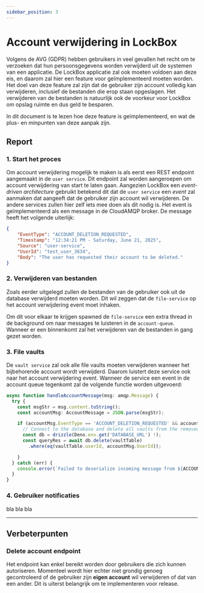 ```yaml
---
sidebar_position: 3
---
```

# Account verwijdering in LockBox
Volgens de AVG (GDPR) hebben gebruikers in veel gevallen het recht om te verzoeken dat hun persoonsgegevens worden verwijderd uit de systemen van een applicatie. De LockBox applicatie zal ook moeten voldoen aan deze eis, en daarom zal hier een feature voor geïmplementeerd moeten worden. Het doel van deze feature zal zijn dat de gebruiker zijn account volledig kan verwijderen, inclusief de bestanden die erop staan opgeslagen. Het verwijderen van de bestanden is natuurlijk ook de voorkeur voor LockBox om opslag ruimte en dus geld te besparen. 

In dit document is te lezen hoe deze feature is geïmplementeerd, en wat de plus- en minpunten van deze aanpak zijn. 

## Report
### 1. Start het proces
Om account verwijdering mogelijk te maken is als eerst een REST endpoint aangemaakt in de `user service`. Dit endpoint zal worden aangeroepen om account verwijdering van start te laten gaan. Aangezien LockBox een *event-driven architecture* gebruikt betekend dit dat de `user service` een *event* zal aanmaken dat aangeeft dat de gebruiker zijn account wil verwijderen. De andere services zullen hier zelf iets mee doen als dit nodig is. Het event is geïmplementeerd als een message in de CloudAMQP broker. De message heeft het volgende uiterlijk:
```json
{
    "EventType": "ACCOUNT_DELETION_REQUESTED",
    "Timestamp": "12:34:21 PM - Saturday, June 21, 2025",
    "Source": "user-service",
    "UserId": "test_user_3634",
    "Body": "The user has requested their account to be deleted."
}
```

### 2. Verwijderen van bestanden
Zoals eerder uitgelegd zullen de bestanden van de gebruiker ook uit de database verwijderd moeten worden. Dit wil zeggen dat de `file-service` op het account verwijdering event moet inhaken. 

Om dit voor elkaar te krijgen spawned de `file-service` een extra thread in de background om naar messages te luisteren in de `account-queue`. Wanneer er een binnenkomt zal het verwijderen van de bestanden in gang gezet worden. 

### 3. File vaults
De `vault service` zal ook alle file vaults moeten verwijderen wanneer het bijbehorende account wordt verwijderd. Daarom luistert deze service ook naar het account verwijdering event. Wanneer de service een event in de account queue tegenkomt zal de volgende functie worden uitgevoerd:
```ts
async function handleAccountMessage(msg: amqp.Message) {
  try {
    const msgStr = msg.content.toString();
    const accountMsg: AccountMessage = JSON.parse(msgStr);

    if (accountMsg.EventType == 'ACCOUNT_DELETION_REQUESTED' && accountMsg.UserId) {
      // Connect to the database and delete all vaults from the removed account.
      const db = drizzle(Deno.env.get('DATABASE_URL') !);
      const queryRes = await db.delete(vaultTable)
        .where(eq(vaultTable.userId, accountMsg.UserId));

    }
  } catch (err) {
    console.error(`Failed to deserialize incoming message from ${ACCOUNT_QUEUE}: `, err);
  }
}
```

### 4. Gebruiker notificaties
bla bla bla

---

## Verbeterpunten
### Delete account endpoint
Het endpoint kan enkel bereikt worden door gebruikers die zich kunnen autoriseren. Momenteel wordt hier echter niet grondig genoeg gecontroleerd of de gebruiker zijn **eigen account** wil verwijderen of dat van een ander. Dit is uiterst belangrijk om te implementeren voor release. 